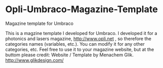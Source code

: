 # Opli-Umbraco-Magazine-Template
Magazine template for Umbraco

This is a magzine template I developed for Umbraco. I developed it for a photonics and lasers magazine, http://www.opli.net , so therefore the categories names (variables, etc.). You can modify it for any other categories, etc. 
Feel free to use it to your magazine website, but at the buttom please credit: Website / Template by Menachem Glik. http://www.glikdesign.com/
